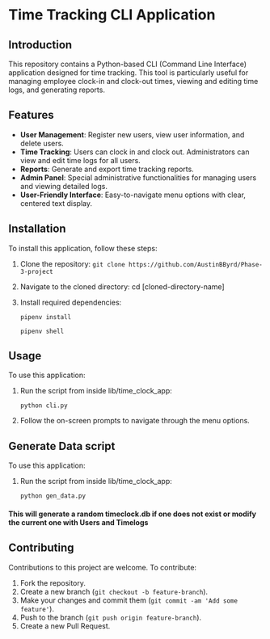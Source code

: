 # Time Tracking CLI Application

## Introduction
This repository contains a Python-based CLI (Command Line Interface) application designed for time tracking. This tool is particularly useful for managing employee clock-in and clock-out times, viewing and editing time logs, and generating reports.

## Features
- **User Management**: Register new users, view user information, and delete users.
- **Time Tracking**: Users can clock in and clock out. Administrators can view and edit time logs for all users.
- **Reports**: Generate and export time tracking reports.
- **Admin Panel**: Special administrative functionalities for managing users and viewing detailed logs.
- **User-Friendly Interface**: Easy-to-navigate menu options with clear, centered text display.

## Installation
To install this application, follow these steps:

1. Clone the repository:
  `git clone https://github.com/AustinBByrd/Phase-3-project`

3. Navigate to the cloned directory:
   cd [cloned-directory-name]
   
3. Install required dependencies:
   
   `pipenv install`

   `pipenv shell`
   
## Usage
To use this application:

1. Run the script from inside lib/time_clock_app:

   `python cli.py`
   
3. Follow the on-screen prompts to navigate through the menu options.

## Generate Data script
To use this application:

1. Run the script from inside lib/time_clock_app:

    `python gen_data.py`

#### This will generate a random timeclock.db if one does not exist or modify the current one with Users and Timelogs
   

## Contributing
Contributions to this project are welcome. To contribute:

1. Fork the repository.
2. Create a new branch (`git checkout -b feature-branch`).
3. Make your changes and commit them (`git commit -am 'Add some feature'`).
4. Push to the branch (`git push origin feature-branch`).
5. Create a new Pull Request.
